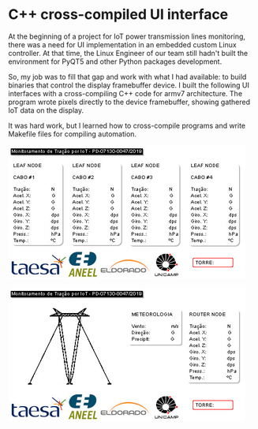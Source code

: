 # C++ cross-compiled UI interface

At the beginning of a project for IoT power transmission lines monitoring, there was a need for UI implementation in an embedded custom Linux controller. At that time, the Linux Engineer of our team still hadn't built the environment for PyQT5 and other Python packages development.

So, my job was to fill that gap and work with what I had available: to build binaries that control the display framebuffer device. I built the following UI interfaces with a cross-compiling C++ code for armv7 architecture. The program wrote pixels directly to the device framebuffer, showing gathered IoT data on the display.

It was hard work, but I learned how to cross-compile programs and write Makefile files for compiling automation.

![](./images/8_1.jpg)

![](./images/8_2.jpg)
